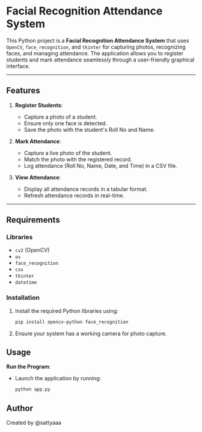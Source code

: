 # Facial Recognition Attendance System

This Python project is a **Facial Recognition Attendance System** that uses `OpenCV`, `face_recognition`, and `tkinter` for capturing photos, recognizing faces, and managing attendance. The application allows you to register students and mark attendance seamlessly through a user-friendly graphical interface.

---

## Features

1. **Register Students**:
   - Capture a photo of a student.
   - Ensure only one face is detected.
   - Save the photo with the student's Roll No and Name.

2. **Mark Attendance**:
   - Capture a live photo of the student.
   - Match the photo with the registered record.
   - Log attendance (Roll No, Name, Date, and Time) in a CSV file.

3. **View Attendance**:
   - Display all attendance records in a tabular format.
   - Refresh attendance records in real-time.

---

## Requirements

### Libraries
- `cv2` (OpenCV)
- `os`
- `face_recognition`
- `csv`
- `tkinter`
- `datetime`

### Installation
1. Install the required Python libraries using:
   ```bash
   pip install opencv-python face_recognition
   ```

2. Ensure your system has a working camera for photo capture.

## Usage

 **Run the Program**:
   - Launch the application by running:
     ```bash
     python app.py
     ```

## Author

Created by @sattyaaa